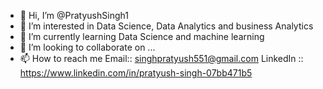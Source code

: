 - 👋 Hi, I’m @PratyushSingh1
- 👀 I’m interested in Data Science, Data Analytics and business Analytics
- 🌱 I’m currently learning Data Science and machine learning
- 💞️ I’m looking to collaborate on ...
- 📫 How to reach me Email:: singhpratyush551@gmail.com
LinkedIn :: https://www.linkedin.com/in/pratyush-singh-07bb471b5

<!---
PratyushSingh1/PratyushSingh1 is a ✨ special ✨ repository because its `README.md` (this file) appears on your GitHub profile.
You can click the Preview link to take a look at your changes.
--->
